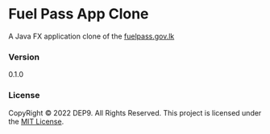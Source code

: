 # Fuel Pass App Clone

A Java FX application clone of the [fuelpass.gov.lk](fuelpass.gov.lk)

### Version
0.1.0

### License
CopyRight &copy; 2022 DEP9. All Rights Reserved.
This project is licensed under the [MIT License](LICENSE.txt).